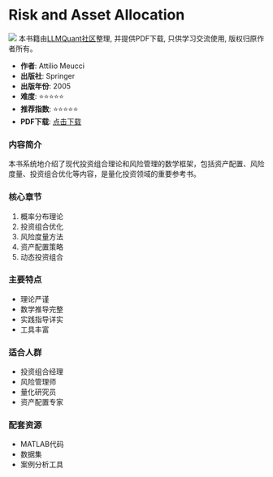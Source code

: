 # Risk and Asset Allocation

![](https://fastly.jsdelivr.net/gh/bucketio/img3@main/2024/09/04/1725464231869-e0b2f727-2a0f-4270-bf6c-31ddc350426a.gif)
本书籍由[LLMQuant社区](https://llmquant.com/)整理, 并提供PDF下载, 只供学习交流使用, 版权归原作者所有。

- **作者**: Attilio Meucci
- **出版社**: Springer
- **出版年份**: 2005
- **难度**: ⭐⭐⭐⭐⭐
- **推荐指数**: ⭐⭐⭐⭐⭐
- **PDF下载**: [点击下载](https://asset.quant-wiki.com/pdf/Attilio%20Meucci%20-%20Risk%20and%20Asset%20Allocation-Springer%20%282009%29.pdf)

### 内容简介

本书系统地介绍了现代投资组合理论和风险管理的数学框架，包括资产配置、风险度量、投资组合优化等内容，是量化投资领域的重要参考书。

### 核心章节

1. 概率分布理论
2. 投资组合优化
3. 风险度量方法
4. 资产配置策略
5. 动态投资组合

### 主要特点

- 理论严谨
- 数学推导完整
- 实践指导详实
- 工具丰富

### 适合人群

- 投资组合经理
- 风险管理师
- 量化研究员
- 资产配置专家

### 配套资源

- MATLAB代码
- 数据集
- 案例分析工具
